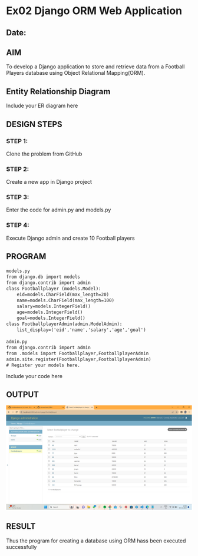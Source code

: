 # Ex02 Django ORM Web Application
## Date: 

## AIM
To develop a Django application to store and retrieve data from a Football Players database using Object Relational Mapping(ORM).

## Entity Relationship Diagram

Include your ER diagram here

## DESIGN STEPS

### STEP 1:
Clone the problem from GitHub

### STEP 2:
Create a new app in Django project

### STEP 3:
Enter the code for admin.py and models.py

### STEP 4:
Execute Django admin and create 10 Football players

## PROGRAM
```
models.py
from django.db import models
from django.contrib import admin
class Footballplayer (models.Model):
    eid=models.CharField(max_length=20)
    name=models.CharField(max_length=100)
    salary=models.IntegerField()
    age=models.IntegerField()
    goal=models.IntegerField()
class FootballplayerAdmin(admin.ModelAdmin):
    list_display=('eid','name','salary','age','goal')

admin.py
from django.contrib import admin
from .models import Footballplayer,FootballplayerAdmin
admin.site.register(Footballplayer,FootballplayerAdmin)
# Register your models here.

```
Include your code here

## OUTPUT
![Alt text](<Screenshot (1).png>)




## RESULT
Thus the program for creating a database using ORM hass been executed successfully
